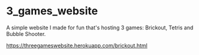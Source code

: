 # 3_games_website

A simple website I made for fun that's hosting 3 games: Brickout, Tetris and Bubble Shooter.

https://threegameswebsite.herokuapp.com/brickout.html
